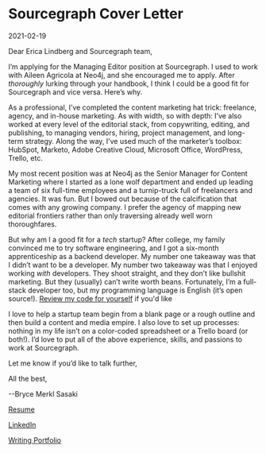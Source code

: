# Sourcegraph Cover Letter

2021-02-19

Dear Erica Lindberg and Sourcegraph team,

I’m applying for the Managing Editor position at Sourcegraph. I used to work with Aileen Agricola at Neo4j, and she encouraged me to apply. After _thoroughly_ lurking through your handbook, I think I could be a good fit for Sourcegraph and vice versa. Here’s why.

As a professional, I’ve completed the content marketing hat trick: freelance, agency, and in-house marketing. As with width, so with depth: I’ve also worked at every level of the editorial stack, from copywriting, editing, and publishing, to managing vendors, hiring, project management, and long-term strategy. Along the way, I’ve used much of the marketer’s toolbox: HubSpot, Marketo, Adobe Creative Cloud, Microsoft Office, WordPress, Trello, etc.

My most recent position was at Neo4j as the Senior Manager for Content Marketing where I started as a lone wolf department and ended up leading a team of six full-time employees and a turnip-truck full of freelancers and agencies. It was fun. But I bowed out because of the calcification that comes with any growing company. I prefer the agency of mapping new editorial frontiers rather than only traversing already well worn thoroughfares.

But why am I a good fit for a _tech_ startup? After college, my family convinced me to try software engineering, and I got a six-month apprenticeship as a backend developer. My number one takeaway was that I didn’t want to be a developer. My number two takeaway was that I enjoyed working _with_ developers. They shoot straight, and they don’t like bullshit marketing. But they (usually) can’t write worth beans. Fortunately, I’m a full-stack developer too, but my programming language is English (it’s open source!). [Review my code for yourself](https://github.com/bwmerkl/Sourcegraph/blob/main/Writing-Portfolio-Bryce-Merkl-Sasaki.md) if you'd like

I love to help a startup team begin from a blank page or a rough outline and then build a content and media empire. I also love to set up processes: nothing in my life isn’t on a color-coded spreadsheet or a Trello board (or both!).  I’d love to put all of the above experience, skills, and passions to work at Sourcegraph.

Let me know if you’d like to talk further,

All the best,


--Bryce Merkl Sasaki

[Resume](https://github.com/bwmerkl/Sourcegraph/blob/main/Resume-Bryce-Merkl-Sasaki.md)

[LinkedIn](https://www.linkedin.com/in/bwmerkl/)

[Writing Portfolio](https://github.com/bwmerkl/Sourcegraph/blob/main/Writing-Portfolio-Bryce-Merkl-Sasaki.md)

